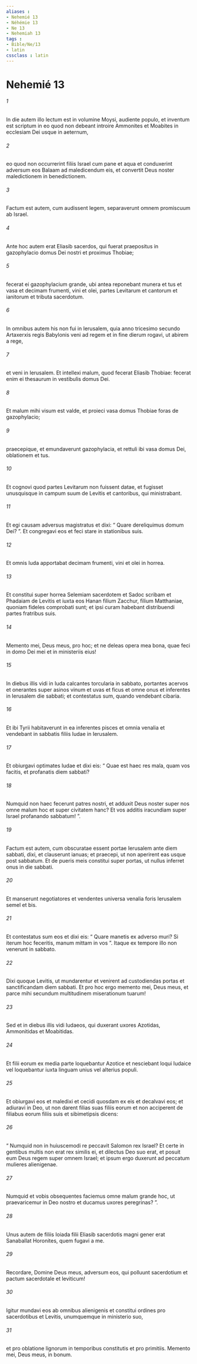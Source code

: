 ```yaml
---
aliases : 
- Nehemié 13
- Néhémie 13
- Ne 13
- Nehemiah 13
tags : 
- Bible/Ne/13
- latin
cssclass : latin
---
```


# Nehemié 13

###### 1
In die autem illo lectum est in volumine Moysi, audiente populo, et inventum est scriptum in eo quod non debeant introire Ammonites et Moabites in ecclesiam Dei usque in aeternum, 
###### 2
eo quod non occurrerint filiis Israel cum pane et aqua et conduxerint adversum eos Balaam ad maledicendum eis, et convertit Deus noster maledictionem in benedictionem. 
###### 3
Factum est autem, cum audissent legem, separaverunt omnem promiscuum ab Israel.
###### 4
Ante hoc autem erat Eliasib sacerdos, qui fuerat praepositus in gazophylacio domus Dei nostri et proximus Thobiae; 
###### 5
fecerat ei gazophylacium grande, ubi antea reponebant munera et tus et vasa et decimam frumenti, vini et olei, partes Levitarum et cantorum et ianitorum et tributa sacerdotum.
###### 6
In omnibus autem his non fui in Ierusalem, quia anno tricesimo secundo Artaxerxis regis Babylonis veni ad regem et in fine dierum rogavi, ut abirem a rege, 
###### 7
et veni in Ierusalem. Et intellexi malum, quod fecerat Eliasib Thobiae: fecerat enim ei thesaurum in vestibulis domus Dei. 
###### 8
Et malum mihi visum est valde, et proieci vasa domus Thobiae foras de gazophylacio; 
###### 9
praecepique, et emundaverunt gazophylacia, et rettuli ibi vasa domus Dei, oblationem et tus.
###### 10
Et cognovi quod partes Levitarum non fuissent datae, et fugisset unusquisque in campum suum de Levitis et cantoribus, qui ministrabant. 
###### 11
Et egi causam adversus magistratus et dixi: “ Quare dereliquimus domum Dei? ”. Et congregavi eos et feci stare in stationibus suis. 
###### 12
Et omnis Iuda apportabat decimam frumenti, vini et olei in horrea. 
###### 13
Et constitui super horrea Selemiam sacerdotem et Sadoc scribam et Phadaiam de Levitis et iuxta eos Hanan filium Zacchur, filium Matthaniae, quoniam fideles comprobati sunt; et ipsi curam habebant distribuendi partes fratribus suis. 
###### 14
Memento mei, Deus meus, pro hoc; et ne deleas opera mea bona, quae feci in domo Dei mei et in ministeriis eius!
###### 15
In diebus illis vidi in Iuda calcantes torcularia in sabbato, portantes acervos et onerantes super asinos vinum et uvas et ficus et omne onus et inferentes in Ierusalem die sabbati; et contestatus sum, quando vendebant cibaria.
###### 16
Et ibi Tyrii habitaverunt in ea inferentes pisces et omnia venalia et vendebant in sabbatis filiis Iudae in Ierusalem. 
###### 17
Et obiurgavi optimates Iudae et dixi eis: “ Quae est haec res mala, quam vos facitis, et profanatis diem sabbati? 
###### 18
Numquid non haec fecerunt patres nostri, et adduxit Deus noster super nos omne malum hoc et super civitatem hanc? Et vos additis iracundiam super Israel profanando sabbatum! ”.
###### 19
Factum est autem, cum obscuratae essent portae Ierusalem ante diem sabbati, dixi, et clauserunt ianuas; et praecepi, ut non aperirent eas usque post sabbatum. Et de pueris meis constitui super portas, ut nullus inferret onus in die sabbati. 
###### 20
Et manserunt negotiatores et vendentes universa venalia foris Ierusalem semel et bis. 
###### 21
Et contestatus sum eos et dixi eis: “ Quare manetis ex adverso muri? Si iterum hoc feceritis, manum mittam in vos ”. Itaque ex tempore illo non venerunt in sabbato. 
###### 22
Dixi quoque Levitis, ut mundarentur et venirent ad custodiendas portas et sanctificandam diem sabbati. Et pro hoc ergo memento mei, Deus meus, et parce mihi secundum multitudinem miserationum tuarum!
###### 23
Sed et in diebus illis vidi Iudaeos, qui duxerant uxores Azotidas, Ammonitidas et Moabitidas. 
###### 24
Et filii eorum ex media parte loquebantur Azotice et nesciebant loqui Iudaice vel loquebantur iuxta linguam unius vel alterius populi. 
###### 25
Et obiurgavi eos et maledixi et cecidi quosdam ex eis et decalvavi eos; et adiuravi in Deo, ut non darent filias suas filiis eorum et non acciperent de filiabus eorum filiis suis et sibimetipsis dicens: 
###### 26
“ Numquid non in huiuscemodi re peccavit Salomon rex Israel? Et certe in gentibus multis non erat rex similis ei, et dilectus Deo suo erat, et posuit eum Deus regem super omnem Israel; et ipsum ergo duxerunt ad peccatum mulieres alienigenae. 
###### 27
Numquid et vobis obsequentes faciemus omne malum grande hoc, ut praevaricemur in Deo nostro et ducamus uxores peregrinas? ”.
###### 28
Unus autem de filiis Ioiada filii Eliasib sacerdotis magni gener erat Sanaballat Horonites, quem fugavi a me. 
###### 29
Recordare, Domine Deus meus, adversum eos, qui polluunt sacerdotium et pactum sacerdotale et leviticum! 
###### 30
Igitur mundavi eos ab omnibus alienigenis et constitui ordines pro sacerdotibus et Levitis, unumquemque in ministerio suo, 
###### 31
et pro oblatione lignorum in temporibus constitutis et pro primitiis. Memento mei, Deus meus, in bonum.
